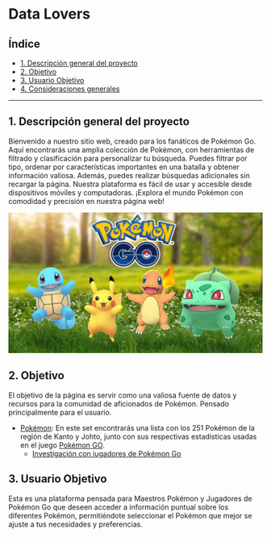 # Data Lovers

## Índice

* [1. Descripción general del proyecto](#1-descripción-general-del-proyecto)
* [2. Objetivo](#2-objetivo)
* [3. Usuario Objetivo](#3-usuario-objetivo)
* [4. Consideraciones generales](#4-consideraciones-generales)


***

## 1. Descripción general del proyecto

Bienvenido a nuestro sitio web, creado para los fanáticos de Pokémon Go. Aquí encontrarás una amplia colección de Pokémon, con herramientas de filtrado y clasificación para personalizar tu búsqueda. Puedes filtrar por tipo, ordenar por características importantes en una batalla y obtener información valiosa. Además, puedes realizar búsquedas adicionales sin recargar la página. Nuestra plataforma es fácil de usar y accesible desde dispositivos móviles y computadoras. ¡Explora el mundo Pokémon con comodidad y precisión en nuestra página web!

![pokemon-wall](src/img-extra/POKEMON%20GO%20PORTADA.png)

## 2. Objetivo

El objetivo de la página es servir como una valiosa fuente de datos y recursos para la comunidad de aficionados de Pokémon. Pensado principalmente para el usuario.

* [Pokémon](src/data/pokemon/pokemon.json):
  En este set encontrarás una lista con los 251 Pokémon de la región de Kanto
  y Johto, junto con sus respectivas estadísticas usadas en el juego
  [Pokémon GO](http://pokemongolive.com).
  - [Investigación con jugadores de Pokémon Go](src/data/pokemon/README.md)


## 3. Usuario Objetivo

Esta es una plataforma pensada para Maestros Pokémon y Jugadores de Pokémon Go que deseen acceder a información puntual sobre los diferentes Pokémon, permitiéndote seleccionar el Pokémon que mejor se ajuste a tus necesidades y preferencias.

